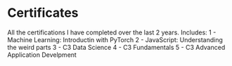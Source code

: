 # Certificates
All the certifications I have completed over the last 2 years.
Includes:
1 - Machine Learning: Introductin with PyTorch
2 - JavaScript: Understanding the weird parts
3 - C3 Data Science
4 - C3 Fundamentals
5 - C3 Advanced Application Develpment
